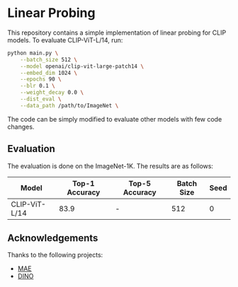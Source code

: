 # Linear Probing

This repository contains a simple implementation of linear probing for CLIP models. To evaluate CLIP-ViT-L/14, run:

```bash
python main.py \
    --batch_size 512 \
    --model openai/clip-vit-large-patch14 \
    --embed_dim 1024 \
    --epochs 90 \
    --blr 0.1 \
    --weight_decay 0.0 \
    --dist_eval \
    --data_path /path/to/ImageNet \
```

The code can be simply modified to evaluate other models with few code changes.

## Evaluation

The evaluation is done on the ImageNet-1K. The results are as follows:

| Model         | Top-1 Accuracy | Top-5 Accuracy | Batch Size | Seed |
|---------------|----------------|----------------|------------|------|
| CLIP-ViT-L/14 | 83.9           | -              | 512        | 0    |


## Acknowledgements

Thanks to the following projects:

- [MAE](https://github.com/facebookresearch/mae)
- [DINO](https://github.com/facebookresearch/dino)
